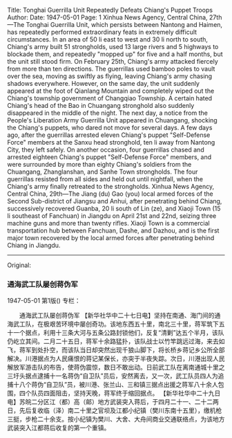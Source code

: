 Title: Tonghai Guerrilla Unit Repeatedly Defeats Chiang's Puppet Troops
Author: 
Date: 1947-05-01
Page: 1
Xinhua News Agency, Central China, 27th—The Tonghai Guerrilla Unit, which persists between Nantong and Haimen, has repeatedly performed extraordinary feats in extremely difficult circumstances. In an area of 50 li east to west and 30 li north to south, Chiang's army built 51 strongholds, used 13 large rivers and 5 highways to blockade them, and repeatedly "mopped up" for five and a half months, but the unit still stood firm. On February 25th, Chiang's army attacked fiercely from more than ten directions. The guerrillas used bamboo poles to vault over the sea, moving as swiftly as flying, leaving Chiang's army chasing shadows everywhere. However, on the same day, the unit suddenly appeared at the foot of Qianlang Mountain and completely wiped out the Chiang's township government of Changqiao Township. A certain hated Chiang's head of the Bao in Chuangang stronghold also suddenly disappeared in the middle of the night. The next day, a notice from the People's Liberation Army Guerrilla Unit appeared in Chuangang, shocking the Chiang's puppets, who dared not move for several days. A few days ago, after the guerrillas arrested eleven Chiang's puppet "Self-Defense Force" members at the Sanxu head stronghold, ten li away from Nantong City, they left safely. On another occasion, four guerrillas chased and arrested eighteen Chiang's puppet "Self-Defense Force" members, and were surrounded by more than eighty Chiang's soldiers from the Chuangang, Zhanglanshan, and Sanhe Town strongholds. The four guerrillas resisted from all sides and held out until nightfall, when the Chiang's army finally retreated to the strongholds.
Xinhua News Agency, Central China, 29th—The Jiang (du) Gao (you) local armed forces of the Second Sub-district of Jiangsu and Anhui, after penetrating behind Chiang, successively recovered Guanba, 20 li south of Lin (ze), and Xiaoji Town (15 li southeast of Fanchuan) in Jiangdu on April 21st and 22nd, seizing three machine guns and more than twenty rifles. Xiaoji Town is a commercial transportation hub between Fanchuan, Dashe, and Dazhou, and is the first major town recovered by the local armed forces after penetrating behind Chiang in Jiangdu.



<hr /> 

Original: 


### 通海武工队屡创蒋伪军

1947-05-01
第1版()
专栏：

　　通海武工队屡创蒋伪军
    【新华社华中二十七日电】坚持在南通、海门间的通海武工队，在极艰苦环境中屡创奇功。该地东西五十里，南北三十里，蒋军筑下五十一个据点，利用十三条大河与五条公路封锁他们，反复“清剿”达五个半月，该队仍屹立其间。二月二十五日，蒋军十余路猛扑，该队战士以竹竿跳远过海，来去如飞，蒋军到处扑空，而该队当日却突然出现千狼山脚下，将长桥乡蒋记乡公所全部解决。川港据点为人民痛恨的蒋记某保长，亦突于半夜失踪。次日，川港出现人民解放军游击队的布告，使蒋伪震惊，数日不敢出动。日前武工队在离南通城十里之三圩头据点逮捕十一名蒋伪“自卫队”员后，安然离去，又一次，武工队员四人为追捕十八个蒋伪“自卫队”员，被川港、张兰山、三和镇三据点出援之蒋军八十余人包围，四个队员四面阻击，坚持天晚，蒋军终于缩回据点。
    【新华社华中二十九日电】苏皖二分区江（都）高（邮）地方武装突入蒋后，于四月二十一、二十二两日，先后复收临（泽）南二十里之官坝及江都小纪镇（樊川东南十五里），缴机枪三挺，步枪二十余支。按小纪镇为樊川、大舍、大舟间商业交通联络点，为该地方武装突入江都蒋后收复的第一个重镇。
